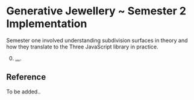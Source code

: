 # Generative Jewellery ~ Semester 2 Implementation

Semester one involved understanding subdivision surfaces in theory and how they translate to the Three JavaScript library in practice.

0. [...]().

## Reference

To be added..
